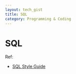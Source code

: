 ```yaml
---
layout: tech_gist
title: SQL
category: Programming & Coding
---
```


# SQL

Ref: 
- [SQL Style Guide](https://www.sqlstyle.guide/)